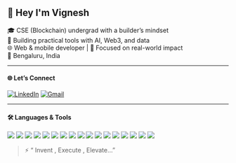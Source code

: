 ## 👋 Hey I'm Vignesh

🎓 CSE (Blockchain) undergrad with a builder’s mindset  
🧠 Building practical tools with AI, Web3, and data  
🌐 Web & mobile developer | 🚀 Focused on real-world impact  
📍 Bengaluru, India

---

#### 🌐 Let’s Connect


[![LinkedIn](https://img.shields.io/badge/-LinkedIn-blue?style=for-the-badge&logo=linkedin)](https://linkedin.com/in/vigneshkriishna)
[![Gmail](https://img.shields.io/badge/-Email-red?style=for-the-badge&logo=gmail)](mailto:vigneshpop9738@gmail.com)


---
#### 🛠️ Languages & Tools

<p align="left">
  <img src="https://img.shields.io/badge/-Python-3776AB?style=flat-square&logo=python&logoColor=white"/>
  <img src="https://img.shields.io/badge/-JavaScript-F7DF1E?style=flat-square&logo=javascript&logoColor=black"/>
  <img src="https://img.shields.io/badge/-TypeScript-3178C6?style=flat-square&logo=typescript&logoColor=white"/>
  <img src="https://img.shields.io/badge/-React-61DAFB?style=flat-square&logo=react&logoColor=black"/>
  <img src="https://img.shields.io/badge/-React_Native-20232A?style=flat-square&logo=react&logoColor=61DAFB"/>
  <img src="https://img.shields.io/badge/-Node.js-339933?style=flat-square&logo=node.js&logoColor=white"/>
  <img src="https://img.shields.io/badge/-Express.js-000000?style=flat-square&logo=express&logoColor=white"/>
  <img src="https://img.shields.io/badge/-MongoDB-47A248?style=flat-square&logo=mongodb&logoColor=white"/>
  <img src="https://img.shields.io/badge/-Firebase-FFCA28?style=flat-square&logo=firebase&logoColor=black"/>
  <img src="https://img.shields.io/badge/-Streamlit-FF4B4B?style=flat-square&logo=streamlit&logoColor=white"/>
  <img src="https://img.shields.io/badge/-Tailwind_CSS-38B2AC?style=flat-square&logo=tailwind-css&logoColor=white"/>
  <img src="https://img.shields.io/badge/-Bootstrap-7952B3?style=flat-square&logo=bootstrap&logoColor=white"/>
  <img src="https://img.shields.io/badge/-Flask-000000?style=flat-square&logo=flask&logoColor=white"/>
  <img src="https://img.shields.io/badge/-Git-F05032?style=flat-square&logo=git&logoColor=white"/>
  <img src="https://img.shields.io/badge/-GitHub-181717?style=flat-square&logo=github&logoColor=white"/>
  <img src="https://img.shields.io/badge/-Vercel-000000?style=flat-square&logo=vercel&logoColor=white"/>
  <img src="https://img.shields.io/badge/-Render-46E3B7?style=flat-square&logo=render&logoColor=white"/>
</p>



> ⚡ “ Invent , Execute , Elevate...”
